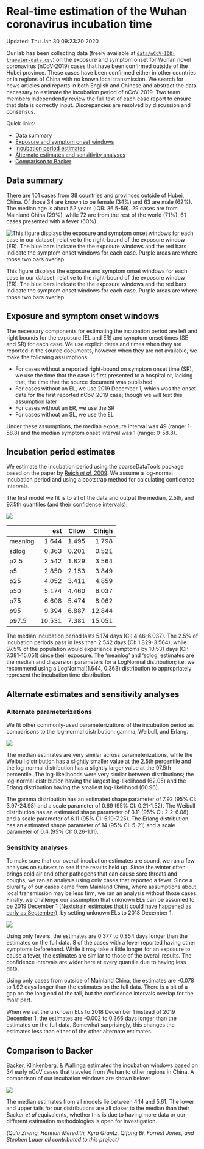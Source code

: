 Real-time estimation of the Wuhan coronavirus incubation time
=============================================================

Updated: Thu Jan 30 09:23:20 2020

Our lab has been collecting data (freely available at
[`data/nCoV-IDD-traveler-data.csv`](https://github.com/HopkinsIDD/ncov_incubation/blob/master/data/nCoV-IDD-traveler-data.csv))
on the exposure and symptom onset for Wuhan novel coronavirus
(nCoV-2019) cases that have been confirmed outside of the Hubei
province. These cases have been confirmed either in other countries or
in regions of China with no known local transmission. We search for news
articles and reports in both English and Chinese and abstract the data
necessary to estimate the incubation period of nCoV-2019. Two team
members independently review the full text of each case report to ensure
that data is correctly input. Discrepancies are resolved by discussion
and consensus.

Quick links:

-   [Data summary](#data-summary)
-   [Exposure and symptom onset
    windows](#exposure-and-symptom-onset-windows)
-   [Incubation period estimates](#incubation-period-estimates)
-   [Alternate estimates and sensitivity
    analyses](#alternate-estimates-and-sensitivity-analyses)
-   [Comparison to Backer](#comparison-to-backer)

Data summary
------------

There are 101 cases from 38 countries and provinces outside of Hubei,
China. Of those 34 are known to be female (34%) and 63 are male (62%).
The median age is about 52 years (IQR: 36.5-59). 29 cases are from
Mainland China (29%), while 72 are from the rest of the world (71%). 61
cases presented with a fever (60%).

<img src="README_files/figure-markdown_strict/data-summary-1.png" alt="This figure displays the exposure and symptom onset windows for each case in our dataset, relative to the right-bound of the exposure window (ER). The blue bars indicate the the exposure windows and the red bars indicate the symptom onset windows for each case. Purple areas are where those two bars overlap."  />
<p class="caption">
This figure displays the exposure and symptom onset windows for each
case in our dataset, relative to the right-bound of the exposure window
(ER). The blue bars indicate the the exposure windows and the red bars
indicate the symptom onset windows for each case. Purple areas are where
those two bars overlap.
</p>

Exposure and symptom onset windows
----------------------------------

The necessary components for estimating the incubation period are left
and right bounds for the exposure (EL and ER) and symptom onset times
(SE and SR) for each case. We use explicit dates and times when they are
reported in the source documents, however when they are not available,
we make the following assumptions:

-   For cases without a reported right-bound on symptom onset time (SR),
    we use the time that the case is first presented to a hospital or,
    lacking that, the time that the source document was published
-   For cases without an EL, we use 2019 December 1, which was the onset
    date for the first reported nCoV-2019 case; though we will test this
    assumption later
-   For cases without an ER, we use the SR
-   For cases without an SL, we use the EL

Under these assumptions, the median exposure interval was 49 (range:
1-58.8) and the median symptom onset interval was 1 (range: 0-58.8).

Incubation period estimates
---------------------------

We estimate the incubation period using the coarseDataTools package
based on the paper by [Reich *et al*,
2009](https://onlinelibrary.wiley.com/doi/pdf/10.1002/sim.3659). We
assume a log-normal incubation period and using a bootstrap method for
calculating confidence intervals.

The first model we fit is to all of the data and output the median,
2.5th, and 97.5th quantiles (and their confidence intervals):

<img src="README_files/figure-markdown_strict/dic-plots-1.png" style="display: block; margin: auto;" />

<table>
<thead>
<tr class="header">
<th></th>
<th style="text-align: right;">est</th>
<th style="text-align: right;">CIlow</th>
<th style="text-align: right;">CIhigh</th>
</tr>
</thead>
<tbody>
<tr class="odd">
<td>meanlog</td>
<td style="text-align: right;">1.644</td>
<td style="text-align: right;">1.495</td>
<td style="text-align: right;">1.798</td>
</tr>
<tr class="even">
<td>sdlog</td>
<td style="text-align: right;">0.363</td>
<td style="text-align: right;">0.201</td>
<td style="text-align: right;">0.521</td>
</tr>
<tr class="odd">
<td>p2.5</td>
<td style="text-align: right;">2.542</td>
<td style="text-align: right;">1.829</td>
<td style="text-align: right;">3.564</td>
</tr>
<tr class="even">
<td>p5</td>
<td style="text-align: right;">2.850</td>
<td style="text-align: right;">2.153</td>
<td style="text-align: right;">3.849</td>
</tr>
<tr class="odd">
<td>p25</td>
<td style="text-align: right;">4.052</td>
<td style="text-align: right;">3.411</td>
<td style="text-align: right;">4.859</td>
</tr>
<tr class="even">
<td>p50</td>
<td style="text-align: right;">5.174</td>
<td style="text-align: right;">4.460</td>
<td style="text-align: right;">6.037</td>
</tr>
<tr class="odd">
<td>p75</td>
<td style="text-align: right;">6.608</td>
<td style="text-align: right;">5.474</td>
<td style="text-align: right;">8.062</td>
</tr>
<tr class="even">
<td>p95</td>
<td style="text-align: right;">9.394</td>
<td style="text-align: right;">6.887</td>
<td style="text-align: right;">12.844</td>
</tr>
<tr class="odd">
<td>p97.5</td>
<td style="text-align: right;">10.531</td>
<td style="text-align: right;">7.381</td>
<td style="text-align: right;">15.051</td>
</tr>
</tbody>
</table>

The median incubation period lasts 5.174 days (CI: 4.46-6.037). The 2.5%
of incubation periods pass in less than 2.542 days (CI: 1.829-3.564),
while 97.5% of the population would experience symptoms by 10.531 days
(CI: 7.381-15.051) since their exposure. The ‘meanlog’ and ‘sdlog’
estimates are the median and dispersion parameters for a LogNormal
distribution; i.e. we recommend using a LogNormal(1.644, 0.363)
distribution to appropriately represent the incubation time
distribution.

Alternate estimates and sensitivity analyses
--------------------------------------------

### Alternate parameterizations

We fit other commonly-used parameterizations of the incubation period as
comparisons to the log-normal distribution: gamma, Weibull, and Erlang.

<img src="README_files/figure-markdown_strict/other-params-1.png" style="display: block; margin: auto;" />

The median estimates are very similar across parameterizations, while
the Weibull distribution has a slightly smaller value at the 2.5th
percentile and the log-normal distribution has a slightly larger value
at the 97.5th percentile. The log-likelihoods were very similar between
distributions; the log-normal distribution having the largest
log-likelihood (62.05) and the Erlang distribution having the smallest
log-likelihood (60.96).

The gamma distribution has an estimated shape parameter of 7.92 (95% CI:
3.97-24.98) and a scale parameter of 0.69 (95% CI: 0.21-1.52). The
Weibull distribution has an estimated shape parameter of 3.11 (95% CI:
2.2-6.08) and a scale parameter of 6.11 (95% CI: 5.19-7.25). The Erlang
distribution has an estimated shape parameter of 14 (95% CI: 5-21) and a
scale parameter of 0.4 (95% CI: 0.26-1.11).

### Sensitivity analyses

To make sure that our overall incubation estimates are sound, we ran a
few analyses on subsets to see if the results held up. Since the winter
often brings cold air and other pathogens that can cause sore throats
and coughs, we ran an analysis using only cases that reported a fever.
Since a plurality of our cases came from Mainland China, where
assumptions about local transmission may be less firm, we ran an
analysis without those cases. Finally, we challenge our assumption that
unknown ELs can be assumed to be 2019 December 1 ([Nextstrain estimates
that it could have happened as early as
September](https://nextstrain.org/ncov?dmax=2019-12-04&m=num_date)), by
setting unknown ELs to 2018 December 1.

<img src="README_files/figure-markdown_strict/all-sens-plot-1.png" style="display: block; margin: auto;" />

Using only fevers, the estimates are 0.377 to 0.854 days longer than the
estimates on the full data. 8 of the cases with a fever reported having
other symptoms beforehand. While it may take a little longer for an
exposure to cause a fever, the estimates are similar to those of the
overall results. The confidence intervals are wider here at every
quantile due to having less data.

Using only cases from outside of Mainland China, the estimates are
-0.078 to 1.92 days longer than the estimates on the full data. There is
a bit of a gap on the long end of the tail, but the confidence intervals
overlap for the most part.

When we set the unknown ELs to 2018 December 1 instead of 2019 December
1, the estimates are -0.002 to 0.366 days longer than the estimates on
the full data. Somewhat surprisingly, this changes the estimates less
than either of the other alternate estimates.

Comparison to Backer
--------------------

[Backer, Klinkenberg, &
Wallinga](https://www.medrxiv.org/content/10.1101/2020.01.27.20018986v1.full.pdf+html)
estimated the incubation windows based on 34 early nCoV cases that
traveled from Wuhan to other regions in China. A comparison of our
incubation windows are shown below:

<img src="README_files/figure-markdown_strict/comparison-1.png" style="display: block; margin: auto;" />

The median estimates from all models lie between 4.14 and 5.61. The
lower and upper tails for our distributions are all closer to the median
than their Backer *et al* equivalents, whether this is due to having
more data or our different estimation methodologies is open for
investigation.

*(Qulu Zheng, Hannah Meredith, Kyra Grantz, Qifang Bi, Forrest Jones,
and Stephen Lauer all contributed to this project)*
